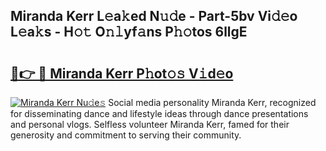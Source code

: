 ## Miranda Kerr L𝚎a𝚔ed N𝚞𝚍e - Part-5bv Vi𝚍𝚎o L𝚎a𝚔s - H𝚘𝚝 O𝚗𝚕yf𝚊ns P𝚑𝚘tos 6llgE

# <h2><a href="http://kfa9uh1.oniu.top/?m=Miranda+Kerr">🔗👉 🔴 Miranda Kerr P𝚑ot𝚘𝚜 V𝚒d𝚎o</a></h2>

[![Miranda Kerr Nu𝚍e𝚜](https://i.imgur.com/0qMVB7G.gif)](http://kfa9uh1.oniu.top/?m=Miranda+Kerr)
Social media personality Miranda Kerr, recognized for disseminating dance and lifestyle ideas through dance presentations and personal vlogs. Selfless volunteer Miranda Kerr, famed for their generosity and commitment to serving their community.  
